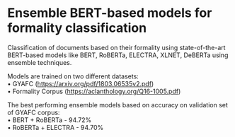 # Ensemble BERT-based models for formality classification
Classification of documents based on their formality using state-of-the-art BERT-based models like BERT, RoBERTa, ELECTRA, XLNET, DeBERTa using ensemble techniques.

Models are trained on two different datasets:  
• GYAFC (https://arxiv.org/pdf/1803.06535v2.pdf)  
• Formality Corpus (https://aclanthology.org/Q16-1005.pdf)  

The best performing ensemble models based on accuracy on validation set of GYAFC corpus:  
• BERT + RoBERTa - 94.72%  
• RoBERTa + ELECTRA - 94.70%
